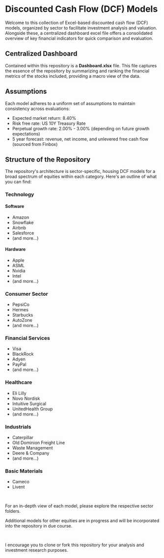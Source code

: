 # Discounted Cash Flow (DCF) Models

Welcome to this collection of Excel-based discounted cash flow (DCF) models, organized by sector to facilitate investment analysis and valuation. Alongside these, a centralized dashboard excel file offers a consolidated overview of key financial indicators for quick comparison and evaluation.

## Centralized Dashboard
Contained within this repository is a **Dashboard.xlsx** file. This file captures the essence of the repository by summarizing and ranking the financial metrics of the stocks included, providing a macro view of the data.

## Assumptions
Each model adheres to a uniform set of assumptions to maintain consistency across evaluations:
- Expected market return: 8.40%
- Risk free rate: US 10Y Treasury Rate
- Perpetual growth rate: 2.00% - 3.00% (depending on future growth expectations)
- 5 year forecast: revenue, net income, and unlevered free cash flow (sourced from Finbox)

## Structure of the Repository

The repository's architecture is sector-specific, housing DCF models for a broad spectrum of equities within each category. Here's an outline of what you can find:

### Technology

#### Software

- Amazon
- Snowflake
- Airbnb
- Salesforce
- (and more...)

#### Hardware

- Apple
- ASML
- Nvidia
- Intel
- (and more...)

### Consumer Sector

- PepsiCo
- Hermes
- Starbucks
- AutoZone
- (and more...)

### Financial Services

- Visa
- BlackRock
- Adyen
- PayPal
- (and more...)

### Healthcare

- Eli Lilly
- Novo Nordisk
- Intuitive Surgical
- UnitedHealth Group
- (and more...)

### Industrials

- Caterpillar
- Old Dominion Freight Line
- Waste Management
- Deere & Company
- (and more...)

### Basic Materials

- Cameco
- Livent

<br>

For an in-depth view of each model, please explore the respective sector folders.

Additional models for other equities are in progress and will be incorporated into the repository in due course.

<br>

I encourage you to clone or fork this repository for your analysis and investment research purposes.
